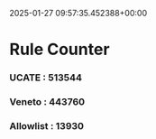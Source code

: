 2025-01-27 09:57:35.452388+00:00
# Rule Counter 
 ### UCATE : 513544

 ### Veneto : 443760

 ### Allowlist : 13930